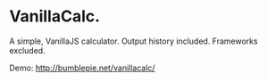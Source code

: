 # VanillaCalc.
A simple, VanillaJS calculator. Output history included. Frameworks excluded.

Demo: http://bumblepie.net/vanillacalc/
